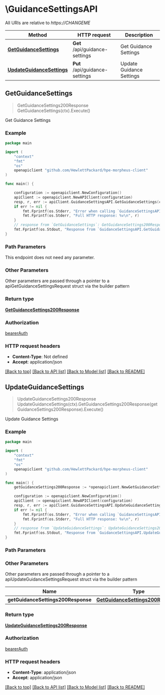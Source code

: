 # \GuidanceSettingsAPI

All URIs are relative to *https://CHANGEME*

Method | HTTP request | Description
------------- | ------------- | -------------
[**GetGuidanceSettings**](GuidanceSettingsAPI.md#GetGuidanceSettings) | **Get** /api/guidance-settings | Get Guidance Settings
[**UpdateGuidanceSettings**](GuidanceSettingsAPI.md#UpdateGuidanceSettings) | **Put** /api/guidance-settings | Update Guidance Settings



## GetGuidanceSettings

> GetGuidanceSettings200Response GetGuidanceSettings(ctx).Execute()

Get Guidance Settings



### Example

```go
package main

import (
	"context"
	"fmt"
	"os"
	openapiclient "github.com/HewlettPackard/hpe-morpheus-client"
)

func main() {

	configuration := openapiclient.NewConfiguration()
	apiClient := openapiclient.NewAPIClient(configuration)
	resp, r, err := apiClient.GuidanceSettingsAPI.GetGuidanceSettings(context.Background()).Execute()
	if err != nil {
		fmt.Fprintf(os.Stderr, "Error when calling `GuidanceSettingsAPI.GetGuidanceSettings``: %v\n", err)
		fmt.Fprintf(os.Stderr, "Full HTTP response: %v\n", r)
	}
	// response from `GetGuidanceSettings`: GetGuidanceSettings200Response
	fmt.Fprintf(os.Stdout, "Response from `GuidanceSettingsAPI.GetGuidanceSettings`: %v\n", resp)
}
```

### Path Parameters

This endpoint does not need any parameter.

### Other Parameters

Other parameters are passed through a pointer to a apiGetGuidanceSettingsRequest struct via the builder pattern


### Return type

[**GetGuidanceSettings200Response**](GetGuidanceSettings200Response.md)

### Authorization

[bearerAuth](../README.md#bearerAuth)

### HTTP request headers

- **Content-Type**: Not defined
- **Accept**: application/json

[[Back to top]](#) [[Back to API list]](../README.md#documentation-for-api-endpoints)
[[Back to Model list]](../README.md#documentation-for-models)
[[Back to README]](../README.md)


## UpdateGuidanceSettings

> UpdateGuidanceSettings200Response UpdateGuidanceSettings(ctx).GetGuidanceSettings200Response(getGuidanceSettings200Response).Execute()

Update Guidance Settings



### Example

```go
package main

import (
	"context"
	"fmt"
	"os"
	openapiclient "github.com/HewlettPackard/hpe-morpheus-client"
)

func main() {
	getGuidanceSettings200Response := *openapiclient.NewGetGuidanceSettings200Response() // GetGuidanceSettings200Response |  (optional)

	configuration := openapiclient.NewConfiguration()
	apiClient := openapiclient.NewAPIClient(configuration)
	resp, r, err := apiClient.GuidanceSettingsAPI.UpdateGuidanceSettings(context.Background()).GetGuidanceSettings200Response(getGuidanceSettings200Response).Execute()
	if err != nil {
		fmt.Fprintf(os.Stderr, "Error when calling `GuidanceSettingsAPI.UpdateGuidanceSettings``: %v\n", err)
		fmt.Fprintf(os.Stderr, "Full HTTP response: %v\n", r)
	}
	// response from `UpdateGuidanceSettings`: UpdateGuidanceSettings200Response
	fmt.Fprintf(os.Stdout, "Response from `GuidanceSettingsAPI.UpdateGuidanceSettings`: %v\n", resp)
}
```

### Path Parameters



### Other Parameters

Other parameters are passed through a pointer to a apiUpdateGuidanceSettingsRequest struct via the builder pattern


Name | Type | Description  | Notes
------------- | ------------- | ------------- | -------------
 **getGuidanceSettings200Response** | [**GetGuidanceSettings200Response**](GetGuidanceSettings200Response.md) |  | 

### Return type

[**UpdateGuidanceSettings200Response**](UpdateGuidanceSettings200Response.md)

### Authorization

[bearerAuth](../README.md#bearerAuth)

### HTTP request headers

- **Content-Type**: application/json
- **Accept**: application/json

[[Back to top]](#) [[Back to API list]](../README.md#documentation-for-api-endpoints)
[[Back to Model list]](../README.md#documentation-for-models)
[[Back to README]](../README.md)


